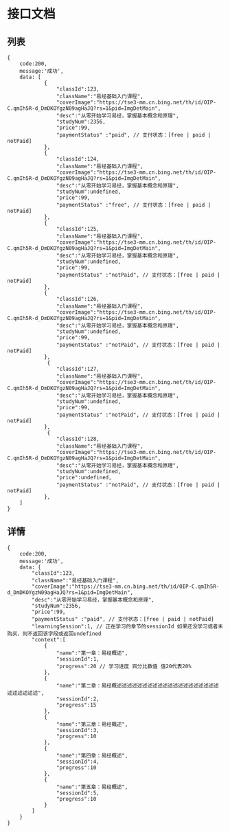 # 接口文档

## 列表
    {
        code:200,
        message:'成功',
        data: [
                {
                    "classId":123,
                    "className":"易经基础入门课程",
                    "coverImage":"https://tse3-mm.cn.bing.net/th/id/OIP-C.qmIh5R-d_DmDKOYgzN09agHaJQ?rs=1&pid=ImgDetMain",
                    "desc":"从零开始学习易经，掌握基本概念和原理",
                    "studyNum":2356,
                    "price":99,
                    "paymentStatus" :"paid", // 支付状态：[free | paid | notPaid]
                },
                {
                    "classId":124,
                    "className":"易经基础入门课程",
                    "coverImage":"https://tse3-mm.cn.bing.net/th/id/OIP-C.qmIh5R-d_DmDKOYgzN09agHaJQ?rs=1&pid=ImgDetMain",
                    "desc":"从零开始学习易经，掌握基本概念和原理",
                    "studyNum":undefined,
                    "price":99,
                    "paymentStatus" :"free", // 支付状态：[free | paid | notPaid]
                },
                {
                    "classId":125,
                    "className":"易经基础入门课程",
                    "coverImage":"https://tse3-mm.cn.bing.net/th/id/OIP-C.qmIh5R-d_DmDKOYgzN09agHaJQ?rs=1&pid=ImgDetMain",
                    "desc":"从零开始学习易经，掌握基本概念和原理",
                    "studyNum":undefined,
                    "price":99,
                    "paymentStatus" :"notPaid", // 支付状态：[free | paid | notPaid]
                },
                {
                    "classId":126,
                    "className":"易经基础入门课程",
                    "coverImage":"https://tse3-mm.cn.bing.net/th/id/OIP-C.qmIh5R-d_DmDKOYgzN09agHaJQ?rs=1&pid=ImgDetMain",
                    "desc":"从零开始学习易经，掌握基本概念和原理",
                    "studyNum":undefined,
                    "price":99,
                    "paymentStatus" :"notPaid", // 支付状态：[free | paid | notPaid]
                },
                 {
                    "classId":127,
                    "className":"易经基础入门课程",
                    "coverImage":"https://tse3-mm.cn.bing.net/th/id/OIP-C.qmIh5R-d_DmDKOYgzN09agHaJQ?rs=1&pid=ImgDetMain",
                    "desc":"从零开始学习易经，掌握基本概念和原理",
                    "studyNum":undefined,
                    "price":99,
                    "paymentStatus" :"notPaid", // 支付状态：[free | paid | notPaid]
                },
                 {
                    "classId":128,
                    "className":"易经基础入门课程",
                    "coverImage":"https://tse3-mm.cn.bing.net/th/id/OIP-C.qmIh5R-d_DmDKOYgzN09agHaJQ?rs=1&pid=ImgDetMain",
                    "desc":"从零开始学习易经，掌握基本概念和原理",
                    "studyNum":undefined,
                    "price":undefined,
                    "paymentStatus" :"notPaid", // 支付状态：[free | paid | notPaid]
                },
        ]
    }

## 详情

    {
        code:200,
        message:'成功',
        data: {
            "classId":123,
            "className":"易经基础入门课程",
            "coverImage":"https://tse3-mm.cn.bing.net/th/id/OIP-C.qmIh5R-d_DmDKOYgzN09agHaJQ?rs=1&pid=ImgDetMain",
            "desc":"从零开始学习易经，掌握基本概念和原理",
            "studyNum":2356,
            "price":99,
            "paymentStatus" :"paid", // 支付状态：[free | paid | notPaid]
            "learningSession":1, // 正在学习的章节的sessionId 如果还没学习或者未购买，则不返回该字段或返回undefined
            "context":[
                {
                    "name":"第一章：易经概述",
                    "sessionId":1,
                    "progress":20 // 学习进度 百分比数值 值20代表20%
                },
                {
                    "name":"第二章：易经概述述述述述述述述述述述述述述述述述述述述述述述述述述",
                    "sessionId":2,
                    "progress":15
                },
                {
                    "name":"第三章：易经概述",
                    "sessionId":3,
                    "progress":10
                },
                {
                    "name":"第四章：易经概述",
                    "sessionId":4,
                    "progress":10
                },
                {
                    "name":"第五章：易经概述",
                    "sessionId":5,
                    "progress":10
                }
            ]
        }
    }
